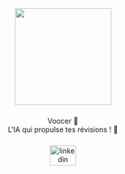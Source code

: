 <div align="center">
  <img height="191" src="https://media.licdn.com/dms/image/D4E3DAQGYz-rLVERP8A/image-scale_191_1128/0/1718701317493/voocer_cover?e=1720083600&v=beta&t=07x9pDKtAAFs5Fc4Bp8KYanoJhVJGiaxuV7JjD1QqaQ"  />
</div>

###

<p align="center">Voocer 🧠 <br>L'IA qui propulse tes révisions ! 🚀</p>

###

<div align="center">
  <a href="https://www.linkedin.com/company/voocer" target="_blank">
    <img src="https://raw.githubusercontent.com/maurodesouza/profile-readme-generator/master/src/assets/icons/social/linkedin/default.svg" width="52" height="40" alt="linkedin logo"  />
  </a>
</div>

###